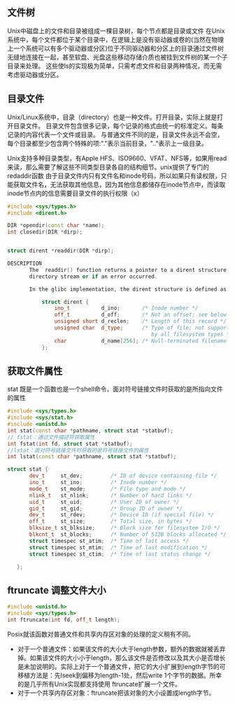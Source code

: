 ## 文件树
Unix中磁盘上的文件和目录被组成一棵目录树，每个节点都是目录或文件
在Unix系统中，每个文件都位于某个目录中，在逻辑上是没有驱动器或卷的(当然在物理上一个系统可以有多个驱动器或分区)位于不同驱动器和分区上的目录通过文件树无缝地连接在一起，甚至软盘、光盘这些移动存储介质也被挂到文件树的某一个子目录来处理。
这些使ls的实现极为简单，只需考虑文件和目录两种情况，而无需考虑驱动器或分区。

## 目录文件
Unix/Linux系统中，目录（directory）也是一种文件。打开目录，实际上就是打开目录文件。
目录文件包含很多记录，每个记录的格式由统一的标准定义。每条记录的内容代表一个文件或目录。
与普通文件不同的是，目录文件永远不会空，每个目录都至少包含两个特殊的项:"."表示当前目录，".."表示上一级目录。

Unix支持多种目录类型，有Apple HFS、ISO9660、VFAT、NFS等，如果用read来读，那么需要了解这些不同类型目录各自的结构细节。unix提供了专门的redaddir函数
由于目录文件内只有文件名和inode号码，所以如果只有读权限，只能获取文件名，无法获取其他信息，因为其他信息都储存在inode节点中，而读取inode节点内的信息需要目录文件的执行权限（x）
```cpp
#include <sys/types.h>
#include <dirent.h>

DIR *opendir(const char *name);
int closedir(DIR *dirp);


struct dirent *readdir(DIR *dirp);

DESCRIPTION
       The  readdir() function returns a pointer to a dirent structure representing the next directory entry in the directory stream pointed to by dirp.  It returns NULL on reaching the end of the
       directory stream or if an error occurred.

       In the glibc implementation, the dirent structure is defined as follows:

           struct dirent {
               ino_t          d_ino;       /* Inode number */
               off_t          d_off;       /* Not an offset; see below */
               unsigned short d_reclen;    /* Length of this record */
               unsigned char  d_type;      /* Type of file; not supported
                                              by all filesystem types */
               char           d_name[256]; /* Null-terminated filename */
           };
```

## 获取文件属性
stat  既是一个函数也是一个shell命令，面对符号链接文件时获取的是所指向文件的属性
```cpp
#include <sys/types.h>
#include <sys/stat.h>
#include <unistd.h>
int stat(const char *pathname, struct stat *statbuf);
// fstat：通过文件描述符获取属性
int fstat(int fd, struct stat *statbuf);
//lstat：面对符号链接文件时获取的是符号链接文件的属性
int lstat(const char *pathname, struct stat *statbuf);

struct stat {
	   dev_t     st_dev;         /* ID of device containing file */
	   ino_t     st_ino;         /* Inode number */
	   mode_t    st_mode;        /* File type and mode */
	   nlink_t   st_nlink;       /* Number of hard links */
	   uid_t     st_uid;         /* User ID of owner */
	   gid_t     st_gid;         /* Group ID of owner */
	   dev_t     st_rdev;        /* Device ID (if special file) */
	   off_t     st_size;        /* Total size, in bytes */
	   blksize_t st_blksize;     /* Block size for filesystem I/O */
	   blkcnt_t  st_blocks;      /* Number of 512B blocks allocated */
	   struct timespec st_atim;  /* Time of last access */
	   struct timespec st_mtim;  /* Time of last modification */
	   struct timespec st_ctim;  /* Time of last status change */

   };
```

## ftruncate 调整文件大小
```cpp
#include <unistd.h>
#include <sys/types.h>
int ftruncate(int fd, off_t length);
```
Posix就该函数对普通文件和共享内存区对象的处理的定义稍有不同。
- 对于一个普通文件：如果该文件的大小大于length参数，额外的数据就被丢弃掉。如果该文件的大小小于length，那么该文件是否修改以及其大小是否增长是未加说明的。实际上对于一个普通文件，把它的大小扩展到length字节的可移植方法是：先lseek到偏移为length-1处，然后write 1个字节的数据。所幸的是几乎所有Unix实现都支持使用 ftruncate扩展一个文件。
- 对于一个共享内存区对象：ftruncate把该对象的大小设置成length字节。


